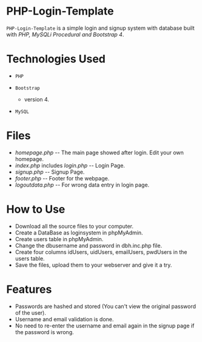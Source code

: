 # PHP-Login-Template

`PHP-Login-Template` is a simple login and signup system with database built with *PHP, MySQLi Procedural and Bootstrap 4*.

# Technologies Used
- `PHP`

- `Bootstrap`

  - version 4.

- `MySQL`

# Files
- *homepage.php* -- The main page showed after login. Edit your own homepage. 
- *index.php* includes *login.php* -- Login Page.
- *signup.php* -- Signup Page.
- *footer.php* -- Footer for the webpage.
- *logoutdata.php* -- For wrong data entry in login page.

# How to Use

- Download all the source files to your computer.
- Create a DataBase as loginsystem in phpMyAdmin.
- Create users table in phpMyAdmin.
- Change the dbusername and password in dbh.inc.php file.
- Create four columns idUsers, uidUsers, emailUsers, pwdUsers in the users table.
- Save the files, upload them to your webserver and give it a try.

# Features

- Passwords are hashed and stored (You can't view the original password of the user).
- Username and email validation is done.
- No need to re-enter the username and email again in the signup page if the password is wrong.
